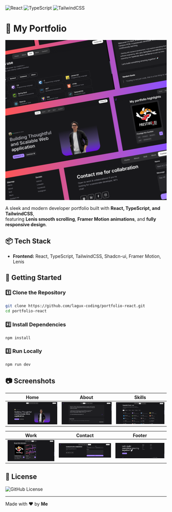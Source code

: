 ![React](https://img.shields.io/badge/React-19-61DAFB?style=flat&logo=react&link=https%3A%2F%2Freact.dev%2Fblog%2F2024%2F12%2F05%2Freact-19)
![TypeScript](https://img.shields.io/badge/TypeScript-5.7.3-3178C6?style=flat&logo=typescript&link=https%3A%2F%2Fwww.typescriptlang.org%2F)
![TailwindCSS](https://img.shields.io/badge/Tailwind-v4-06B6D4?style=flat&logo=tailwind&link=https%3A%2F%2Ftailwindcss.com%2F)

# 🚀 My Portfolio

![Portfolio Preview](/public/images/work/portfolio-react.png)

A sleek and modern developer portfolio built with **React, TypeScript, and TailwindCSS**,  
featuring **Lenis smooth scrolling**, **Framer Motion animations**, and **fully responsive design**.

## 📦 Tech Stack

- **Frontend:** React, TypeScript, TailwindCSS, Shadcn-ui, Framer Motion, Lenis

## 🚀 Getting Started

### 1️⃣ Clone the Repository

```bash
git clone https://github.com/lagux-coding/portfolio-react.git
cd portfolio-react
```

### 2️⃣ Install Dependencies

```bash
npm install
```

### 3️⃣ Run Locally

```bash
npm run dev
```

## 📷 Screenshots

| Home                          | About                           | Skills                          |
| ----------------------------- | ------------------------------- | ------------------------------- |
| ![Home](screenshots/home.png) | ![About](screenshots/about.png) | ![Skill](screenshots/skill.png) |

| Work                          | Contact                             | Footer                            |
| ----------------------------- | ----------------------------------- | --------------------------------- |
| ![Work](screenshots/work.png) | ![Contact](screenshots/contact.png) | ![Footer](screenshots/footer.png) |

## 📜 License

![GitHub License](https://img.shields.io/github/license/lagux-coding/portfolio-react)

---

Made with ❤️ by **Me**
